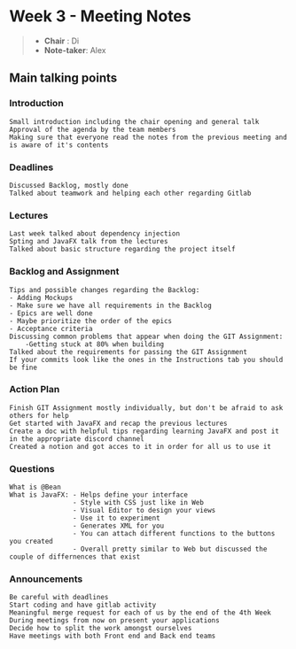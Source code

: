 # Week 3 - Meeting Notes

> - **Chair** : Di
> - **Note-taker**: Alex

## Main talking points

### Introduction
    Small introduction including the chair opening and general talk
    Approval of the agenda by the team members 
    Making sure that everyone read the notes from the previous meeting and is aware of it's contents

### Deadlines
    Discussed Backlog, mostly done
    Talked about teamwork and helping each other regarding Gitlab

### Lectures 
    Last week talked about dependency injection
    Spting and JavaFX talk from the lectures
    Talked about basic structure regarding the project itself

### Backlog and Assignment
    Tips and possible changes regarding the Backlog:
    - Adding Mockups
    - Make sure we have all requirements in the Backlog
    - Epics are well done
    - Maybe prioritize the order of the epics
    - Acceptance criteria 
    Discussing common problems that appear when doing the GIT Assignment:
        -Getting stuck at 80% when building
    Talked about the requirements for passing the GIT Assignment
    If your commits look like the ones in the Instructions tab you should be fine

### Action Plan

    Finish GIT Assignment mostly individually, but don't be afraid to ask others for help
    Get started with JavaFX and recap the previous lectures 
    Create a doc with helpful tips regarding learning JavaFX and post it in the appropriate discord channel
    Created a notion and got acces to it in order for all us to use it

### Questions
    What is @Bean 
    What is JavaFX: - Helps define your interface
                    - Style with CSS just like in Web
                    - Visual Editor to design your views
                    - Use it to experiment
                    - Generates XML for you   
                    - You can attach different functions to the buttons you created
                    - Overall pretty similar to Web but discussed the couple of differnences that exist 
### Announcements
    Be careful with deadlines
    Start coding and have gitlab activity
    Meaningful merge request for each of us by the end of the 4th Week 
    During meetings from now on present your applications
    Decide how to split the work amongst ourselves
    Have meetings with both Front end and Back end teams